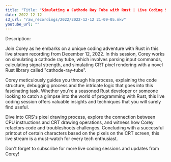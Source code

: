 ```yaml
---
title: "Title: "Simulating a Cathode Ray Tube with Rust | Live Coding Session with Corey"
date: 2022-12-12
s3_url: "raw_recordings/2022/2022-12-12 21-09-05.mkv"
youtube_url: ""
---
```


Description:

Join Corey as he embarks on a unique coding adventure with Rust in this live stream recording from December 12, 2022. In this session, Corey works on simulating a cathode ray tube, which involves parsing input commands, calculating signal strength, and simulating CRT pixel rendering with a novel Rust library called "cathode-ray-tube".

Corey meticulously guides you through his process, explaining the code structure, debugging process and the intricate logic that goes into this fascinating task. Whether you're a seasoned Rust developer or someone looking to catch a glimpse into the world of programming with Rust, this live coding session offers valuable insights and techniques that you will surely find useful.

Dive into CRS's pixel drawing process, explore the connection between CPU instructions and CRT drawing operations, and witness how Corey refactors code and troubleshoots challenges. Concluding with a successful printout of certain characters based on the pixels on the CRT screen, this live stream is a must-watch for every tech enthusiast.

Don't forget to subscribe for more live coding sessions and updates from Corey!
